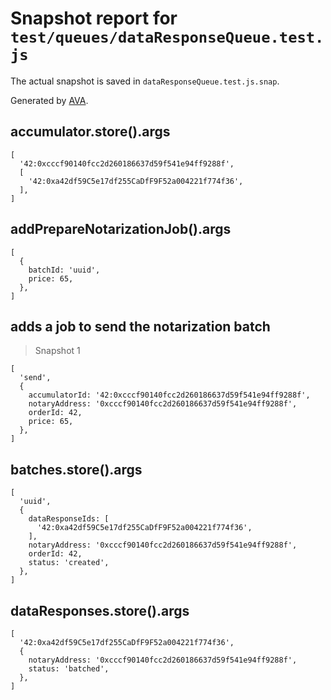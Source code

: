 # Snapshot report for `test/queues/dataResponseQueue.test.js`

The actual snapshot is saved in `dataResponseQueue.test.js.snap`.

Generated by [AVA](https://ava.li).

## accumulator.store().args

    [
      '42:0xcccf90140fcc2d260186637d59f541e94ff9288f',
      [
        '42:0xa42df59C5e17df255CaDfF9F52a004221f774f36',
      ],
    ]

## addPrepareNotarizationJob().args

    [
      {
        batchId: 'uuid',
        price: 65,
      },
    ]

## adds a job to send the notarization batch

> Snapshot 1

    [
      'send',
      {
        accumulatorId: '42:0xcccf90140fcc2d260186637d59f541e94ff9288f',
        notaryAddress: '0xcccf90140fcc2d260186637d59f541e94ff9288f',
        orderId: 42,
        price: 65,
      },
    ]

## batches.store().args

    [
      'uuid',
      {
        dataResponseIds: [
          '42:0xa42df59C5e17df255CaDfF9F52a004221f774f36',
        ],
        notaryAddress: '0xcccf90140fcc2d260186637d59f541e94ff9288f',
        orderId: 42,
        status: 'created',
      },
    ]

## dataResponses.store().args

    [
      '42:0xa42df59C5e17df255CaDfF9F52a004221f774f36',
      {
        notaryAddress: '0xcccf90140fcc2d260186637d59f541e94ff9288f',
        status: 'batched',
      },
    ]

